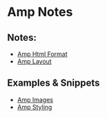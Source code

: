 # Amp Notes

## Notes:
* [Amp Html Format](https://github.com/spwisner/spw-amp-notes/blob/master/notes/amp-html-format.md)
* [Amp Layout](https://github.com/spwisner/spw-amp-notes/blob/master/notes/amp-layout-notes.md)

## Examples & Snippets
* [Amp Images](https://github.com/spwisner/spw-amp-notes/blob/master/examples/amp-image-examples.md)
* [Amp Styling](https://github.com/spwisner/spw-amp-notes/blob/master/examples/amp-styling-examples.md)

